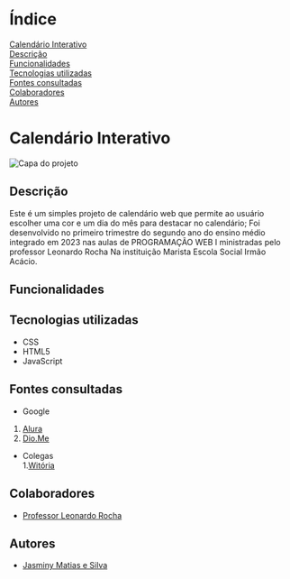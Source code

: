 # Índice

[Calendário Interativo](#calend%C3%A1rio-interativo)  
[Descrição](#descri%C3%A7%C3%A3o)  
[Funcionalidades](#funcionalidades)  
[Tecnologias utilizadas](#tecnologias-utilizadas)  
[Fontes consultadas](#fontes-consultadas)  
[Colaboradores](#colaboradores)  
[Autores](#autores)  

# Calendário Interativo

![Capa do projeto]()

## Descrição
  Este é um simples projeto de calendário web que permite ao usuário escolher uma cor e um dia do mês para destacar no calendário; Foi desenvolvido no primeiro trimestre do segundo ano do ensino médio integrado em 2023 nas aulas de PROGRAMAÇÃO WEB I ministradas pelo professor Leonardo Rocha Na instituição Marista Escola Social Irmão Acácio.

## Funcionalidades

## Tecnologias utilizadas
 * CSS  
 * HTML5  
 * JavaScript  
## Fontes consultadas
 * Google 
  1. [Alura](https://www.alura.com.br/artigos/escrever-bom-readme) 
  2. [Dio.Me](https://www.dio.me/articles/personalize-o-readme-no-github)
    
 * Colegas     
  1.[Witória](https://github.com/Witoriabeatriz)  

## Colaboradores
 * [Professor Leonardo Rocha](https://github.com/leonardossrocha) 
## Autores 
 * [Jasminy Matias e Silva](https://github.com/jamybr)

